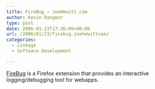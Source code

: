 ```yaml
---
title: FireBug – JoeHewitt.com
author: Kevin Dangoor
type: post
date: 2006-01-23T17:36:09+00:00
url: /2006/01/23/firebug-joehewittcom/
categories:
  - Linkage
  - Software Development

---
```

[FireBug][1] is a Firefox extension that provides an interactive logging/debugging tool for webapps.

 [1]: http://www.joehewitt.com/software/firebug/